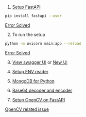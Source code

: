 1. [Setup FastAPI](https://fastapi.tiangolo.com/)
   
```bash
pip install fastapi --user
```
[Error Solved](https://stackoverflow.com/questions/66322049/could-not-install-packages-due-to-an-oserror-winerror-2-no-such-file-or-direc)

2. To run the setup

```bash
python -m uvicorn main:app --reload
```
[Error Solved](https://stackoverflow.com/questions/64936440/python-uvicorn-the-term-uvicorn-is-not-recognized-as-the-name-of-a-cmdlet-f)

3. [View swagger UI](http://127.0.0.1:8000/docs) or [New UI](http://127.0.0.1:8000/redoc)

4. [Setup ENV reader](https://www.geeksforgeeks.org/how-to-create-and-use-env-files-in-python/)

5. [MongoDB for Python](https://www.mongodb.com/resources/languages/pymongo-tutorial)

6. [Base64 decoder and encoder](https://www.geeksforgeeks.org/encoding-and-decoding-base64-strings-in-python/)

7. [Setup OpenCV on FastAPI](https://medium.com/@samakan061/fastapi-opencv-a-comprehensive-guide-to-real-time-face-detection-c12779295f16)

[OpenCV related issue](https://stackoverflow.com/questions/61333907/receiving-an-image-with-fast-api-processing-it-with-cv2-then-returning-it)